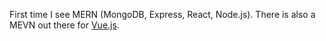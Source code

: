 First time I see MERN (MongoDB, Express, React, Node.js).  There is also a MEVN
out there for [Vue.js](https://vuejs.org/).
